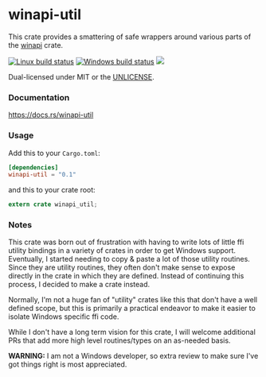 winapi-util
===========
This crate provides a smattering of safe wrappers around various parts of the
[winapi](https://crates.io/crates/winapi) crate.

[![Linux build status](https://api.travis-ci.org/BurntSushi/winapi-util.png)](https://travis-ci.org/BurntSushi/winapi-util)
[![Windows build status](https://ci.appveyor.com/api/projects/status/github/BurntSushi/winapi-util?svg=true)](https://ci.appveyor.com/project/BurntSushi/winapi-util)
[![](http://meritbadge.herokuapp.com/winapi-util)](https://crates.io/crates/winapi-util)

Dual-licensed under MIT or the [UNLICENSE](http://unlicense.org).


### Documentation

https://docs.rs/winapi-util


### Usage

Add this to your `Cargo.toml`:

```toml
[dependencies]
winapi-util = "0.1"
```

and this to your crate root:

```rust
extern crate winapi_util;
```


### Notes

This crate was born out of frustration with having to write lots of little
ffi utility bindings in a variety of crates in order to get Windows support.
Eventually, I started needing to copy & paste a lot of those utility routines.
Since they are utility routines, they often don't make sense to expose directly
in the crate in which they are defined. Instead of continuing this process,
I decided to make a crate instead.

Normally, I'm not a huge fan of "utility" crates like this that don't have a
well defined scope, but this is primarily a practical endeavor to make it
easier to isolate Windows specific ffi code.

While I don't have a long term vision for this crate, I will welcome additional
PRs that add more high level routines/types on an as-needed basis.

**WARNING:** I am not a Windows developer, so extra review to make sure I've
got things right is most appreciated.
